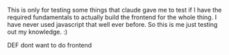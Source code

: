 This is only for testing some things that claude gave me to test if I have the required fundamentals to actually build the frontend for the whole thing. I have never used javascript that well ever before. So this is me just testing out my knowledge. :)

DEF dont want to do frontend